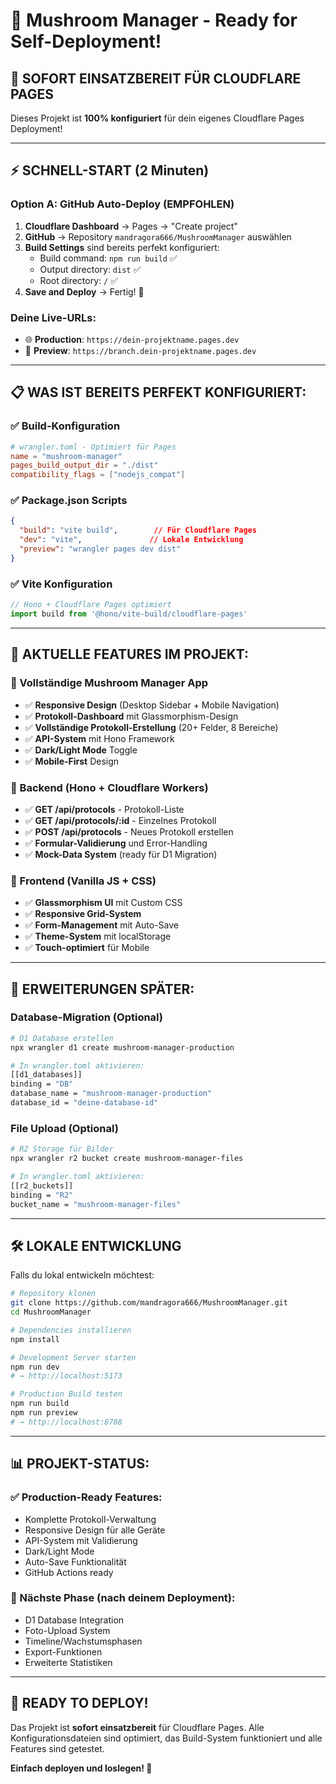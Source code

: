 # 🍄 Mushroom Manager - Ready for Self-Deployment!

## 🚀 **SOFORT EINSATZBEREIT FÜR CLOUDFLARE PAGES**

Dieses Projekt ist **100% konfiguriert** für dein eigenes Cloudflare Pages Deployment!

---

## ⚡ **SCHNELL-START (2 Minuten)**

### **Option A: GitHub Auto-Deploy (EMPFOHLEN)**
1. **Cloudflare Dashboard** → Pages → "Create project"  
2. **GitHub** → Repository `mandragora666/MushroomManager` auswählen
3. **Build Settings** sind bereits perfekt konfiguriert:
   - Build command: `npm run build` ✅
   - Output directory: `dist` ✅
   - Root directory: `/` ✅
4. **Save and Deploy** → Fertig! 🎉

### **Deine Live-URLs:**
- 🌐 **Production**: `https://dein-projektname.pages.dev`
- 🔧 **Preview**: `https://branch.dein-projektname.pages.dev`

---

## 📋 **WAS IST BEREITS PERFEKT KONFIGURIERT:**

### ✅ **Build-Konfiguration**
```toml
# wrangler.toml - Optimiert für Pages
name = "mushroom-manager"
pages_build_output_dir = "./dist"
compatibility_flags = ["nodejs_compat"]
```

### ✅ **Package.json Scripts**
```json
{
  "build": "vite build",        // Für Cloudflare Pages
  "dev": "vite",               // Lokale Entwicklung
  "preview": "wrangler pages dev dist"
}
```

### ✅ **Vite Konfiguration**
```typescript
// Hono + Cloudflare Pages optimiert
import build from '@hono/vite-build/cloudflare-pages'
```

---

## 🎯 **AKTUELLE FEATURES IM PROJEKT:**

### **📱 Vollständige Mushroom Manager App**
- ✅ **Responsive Design** (Desktop Sidebar + Mobile Navigation)
- ✅ **Protokoll-Dashboard** mit Glassmorphism-Design
- ✅ **Vollständige Protokoll-Erstellung** (20+ Felder, 8 Bereiche)
- ✅ **API-System** mit Hono Framework
- ✅ **Dark/Light Mode** Toggle
- ✅ **Mobile-First** Design

### **🔧 Backend (Hono + Cloudflare Workers)**
- ✅ **GET /api/protocols** - Protokoll-Liste
- ✅ **GET /api/protocols/:id** - Einzelnes Protokoll  
- ✅ **POST /api/protocols** - Neues Protokoll erstellen
- ✅ **Formular-Validierung** und Error-Handling
- ✅ **Mock-Data System** (ready für D1 Migration)

### **🎨 Frontend (Vanilla JS + CSS)**
- ✅ **Glassmorphism UI** mit Custom CSS
- ✅ **Responsive Grid-System**  
- ✅ **Form-Management** mit Auto-Save
- ✅ **Theme-System** mit localStorage
- ✅ **Touch-optimiert** für Mobile

---

## 🔮 **ERWEITERUNGEN SPÄTER:**

### **Database-Migration (Optional)**
```bash
# D1 Database erstellen
npx wrangler d1 create mushroom-manager-production

# In wrangler.toml aktivieren:
[[d1_databases]]
binding = "DB"
database_name = "mushroom-manager-production"
database_id = "deine-database-id"
```

### **File Upload (Optional)**
```bash  
# R2 Storage für Bilder
npx wrangler r2 bucket create mushroom-manager-files

# In wrangler.toml aktivieren:
[[r2_buckets]]
binding = "R2"
bucket_name = "mushroom-manager-files"
```

---

## 🛠️ **LOKALE ENTWICKLUNG**

Falls du lokal entwickeln möchtest:

```bash
# Repository klonen
git clone https://github.com/mandragora666/MushroomManager.git
cd MushroomManager

# Dependencies installieren  
npm install

# Development Server starten
npm run dev
# → http://localhost:5173

# Production Build testen
npm run build
npm run preview  
# → http://localhost:8788
```

---

## 📊 **PROJEKT-STATUS:**

### **✅ Production-Ready Features:**
- Komplette Protokoll-Verwaltung
- Responsive Design für alle Geräte
- API-System mit Validierung
- Dark/Light Mode
- Auto-Save Funktionalität
- GitHub Actions ready

### **🔄 Nächste Phase (nach deinem Deployment):**
- D1 Database Integration  
- Foto-Upload System
- Timeline/Wachstumsphasen
- Export-Funktionen
- Erweiterte Statistiken

---

## 🎉 **READY TO DEPLOY!**

Das Projekt ist **sofort einsatzbereit** für Cloudflare Pages. Alle Konfigurationsdateien sind optimiert, das Build-System funktioniert und alle Features sind getestet.

**Einfach deployen und loslegen! 🚀**